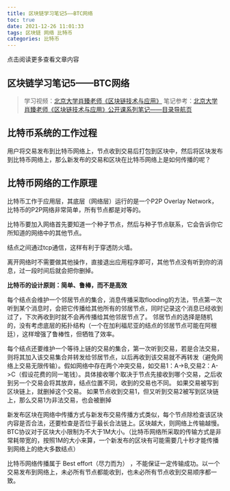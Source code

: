 ```yaml
---
title: 区块链学习笔记5——BTC网络
toc: true
date: 2021-12-26 11:01:33
tags: 区块链 网络 比特币
categories: 比特币
---
```


​​点击阅读更多查看文章内容<!--more-->

## 区块链学习笔记5——BTC网络
> 学习视频：[北京大学肖臻老师《区块链技术与应用》](https://www.bilibili.com/video/BV1Vt411X7JF)
笔记参考：[北京大学肖臻老师《区块链技术与应用》公开课系列笔记——目录导航页](https://blog.csdn.net/Mu_Xiaoye/article/details/104299664)
## 比特币系统的工作过程
用户将交易发布到比特币网络上，节点收到交易后打包到区块中，然后将区块发布到比特币网络上，那么新发布的交易和区块在比特币网络上是如何传播的呢？

## 比特币网络的工作原理
比特币工作于应用层，其底层（网络层）运行的是一个P2P Overlay Network，比特币的P2P网络非常简单，所有节点都是对等的。

比特币要加入网络首先要知道一个种子节点，然后与种子节点联系，它会告诉你它所知道的网络中的其他节点。

结点之间通过tcp通信，这样有利于穿透防火墙。

离开网络时不需要做其他操作，直接退出应用程序即可，其他节点没有听到你的消息，过一段时间后就会把你删掉。

**比特币的设计原则：简单、鲁棒，而不是高效**

每个结点会维护一个邻居节点的集合，消息传播采取flooding的方法，节点第一次听到某个消息时，会把它传播给其他所有的邻居节点，同时记录这个消息已经收到过了，下次再收到时就不会再传播给其他邻居节点了。
邻居节点的选择是随机的，没有考虑底层的拓扑结构（一个在加利福尼亚的结点的邻居节点可能在阿根廷），这样增强了鲁棒性，但牺牲了效率。

每个结点还要维护一个等待上链的交易的集合，第一次听到交易，若是合法交易，则将其加入该交易集合并转发给邻居节点，以后再收到该交易就不再转发（避免网络上交易无限传输）。假如网络中存在两个冲突交易，如交易1：A->B,交易2：A->C（假设花费的同一笔钱）。具体接收哪个取决于节点先接收到哪个交易，之后收到另一个交易会将其放弃，结点位置不同，收到的交易也不同。
如果交易被写到区块链上，就删掉这个交易。
如果节点收到交易1，但又听到交易2被写到区块链上，那么交易1为非法交易，也会被删掉

新发布区块在网络中传播方式与新发布交易传播方式类似，每个节点除检查该区块内容是否合法，还要检查是否位于最长合法链上。区块越大，则网络上传输越慢。BTC协议对于区块大小限制为不大于1M大小。（比特币网络所采取的传输方式是非常耗带宽的，按照1M的大小来算，一个新发布的区块有可能需要几十秒才能传播到网络上的绝大多数结点）

比特币网络传播属于 Best effort（尽力而为） ，不能保证一定传输成功。以一个交易发布到网络上，未必所有节点都能收到，也未必所有节点收到交易顺序都一致。



